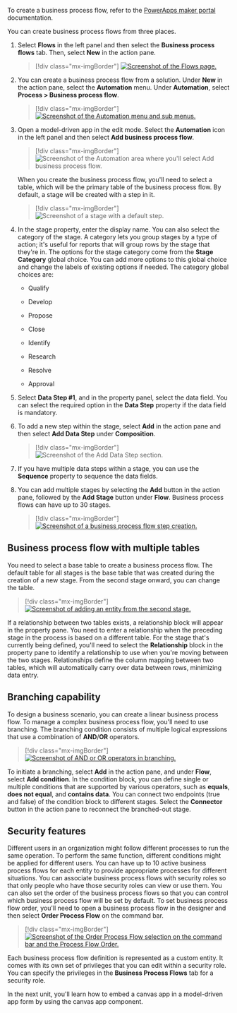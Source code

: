 To create a business process flow, refer to the [PowerApps maker portal](https://make.powerapps.com/?azure-portal=true) documentation.

You can create business process flows from three places.

1. Select **Flows** in the left panel and then select the **Business process flows** tab. Then, select **New** in the action pane.

    > [!div class="mx-imgBorder"]
    > [![Screenshot of the Flows page.](../media/flows.png)](../media/flows.png#lightbox)

1. You can create a business process flow from a solution. Under **New** in the action pane, select the **Automation** menu. Under **Automation**, select **Process > Business process flow**.

    > [!div class="mx-imgBorder"]
    > [![Screenshot of the Automation menu and sub menus.](../media/menus.png)](../media/menus.png#lightbox)

1. Open a model-driven app in the edit mode. Select the **Automation** icon in the left panel and then select **Add business process flow**.

    > [!div class="mx-imgBorder"]
    > ![Screenshot of the Automation area where you'll select Add business process flow.](../media/automation.png)

    When you create the business process flow, you'll need to select a table, which will be the primary table of the business process flow. By default, a stage will be created with a step in it.

    > [!div class="mx-imgBorder"]
    > ![Screenshot of a stage with a default step.](../media/default-stage.png)

1. In the stage property, enter the display name. You can also select the category of the stage. A category lets you group stages by a type of action; it's useful for reports that will group rows by the stage that they're in. The options for the stage category come from the **Stage Category** global choice. You can add more options to this global choice and change the labels of existing options if needed. The category global choices are:

    - Qualify

    - Develop

    - Propose

    - Close

    - Identify

    - Research

    - Resolve

    - Approval

1. Select **Data Step #1**, and in the property panel, select the data field. You can select the required option in the **Data Step** property if the data field is mandatory.

1. To add a new step within the stage, select **Add** in the action pane and then select **Add Data Step** under **Composition**.

    > [!div class="mx-imgBorder"]
    > ![Screenshot of the Add Data Step section.](../media/action-menu.png)

1. If you have multiple data steps within a stage, you can use the **Sequence** property to sequence the data fields.

1. You can add multiple stages by selecting the **Add** button in the action pane, followed by the **Add Stage** button under **Flow**. Business process flows can have up to 30 stages.

    > [!div class="mx-imgBorder"]
    > [![Screenshot of a business process flow step creation.](../media/multiple-stages.png)](../media/multiple-stages.png#lightbox)

## Business process flow with multiple tables

You need to select a base table to create a business process flow. The default table for all stages is the base table that was created during the creation of a new stage. From the second stage onward, you can change the table.

> [!div class="mx-imgBorder"]
> [![Screenshot of adding an entity from the second stage.](../media/entity-relationship.png)](../media/entity-relationship.png#lightbox)

If a relationship between two tables exists, a relationship block will appear in the property pane. You need to enter a relationship when the preceding stage in the process is based on a different table. For the stage that's currently being defined, you'll need to select the **Relationship** block in the property pane to identify a relationship to use when you're moving between the two stages. Relationships define the column mapping between two tables, which will automatically carry over data between rows, minimizing data entry.

## Branching capability

To design a business scenario, you can create a linear business process flow. To manage a complex business process flow, you'll need to use branching. The branching condition consists of multiple logical expressions that use a combination of **AND**/**OR** operators.

> [!div class="mx-imgBorder"]
> [![Screenshot of AND or OR operators in branching.](../media/branching.png)](../media/branching.png#lightbox)

To initiate a branching, select **Add** in the action pane, and under **Flow**, select **Add condition**. In the condition block, you can define single or multiple conditions that are supported by various operators, such as **equals**, **does not equal**, and **contains data**. You can connect two endpoints (true and false) of the condition block to different stages. Select the **Connector** button in the action pane to reconnect the branched-out stage.

## Security features

Different users in an organization might follow different processes to run the same operation. To perform the same function, different conditions might be applied for different users. You can have up to 10 active business process flows for each entity to provide appropriate processes for different situations. You can associate business process flows with security roles so that only people who have those security roles can view or use them. You can also set the order of the business process flows so that you can control which business process flow will be set by default. To set business process flow order, you'll need to open a business process flow in the designer and then select **Order Process Flow** on the command bar.

> [!div class="mx-imgBorder"]
> [![Screenshot of the Order Process Flow selection on the command bar and the Process Flow Order.](../media/order-process-flow.png)](../media/order-process-flow.png#lightbox)

Each business process flow definition is represented as a custom entity. It comes with its own set of privileges that you can edit within a security role. You can specify the privileges in the **Business Process Flows** tab for a security role.

In the next unit, you'll learn how to embed a canvas app in a model-driven app form by using the canvas app component.
